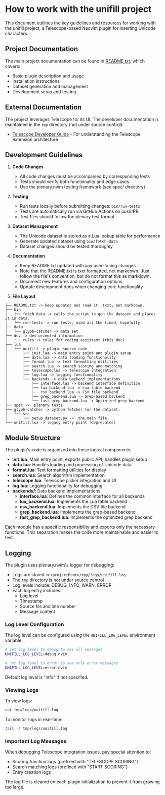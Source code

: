 # How to work with the unifill project

This document outlines the key guidelines and resources for working with the
unifill project, a Telescope-based Neovim plugin for inserting Unicode
characters.

## Project Documentation

The main project documentation can be found in [README.txt](../../README.txt),
which covers:

- Basic plugin description and usage
- Installation instructions
- Dataset generation and management
- Development setup and testing

## External Documentation

The project leverages Telescope for its UI. The developer documentation is
maintained in the `tmp` directory (not under source control):

- [Telescope Developer Guide](../../tmp/telescope-developers.md) - For
  understanding the Telescope extension architecture

## Development Guidelines

1. **Code Changes**

   - All code changes must be accompanied by corresponding tests
   - Tests should verify both functionality and edge cases
   - Use the plenary.nvim testing framework (see spec/ directory)

2. **Testing**

   - Run tests locally before submitting changes: `bin/run-tests`
   - Tests are automatically run via GitHub Actions on push/PR
   - Test files should follow the plenary test format

3. **Dataset Management**

   - The Unicode dataset is stored as a Lua lookup table for performance
   - Generate updated dataset using `bin/fetch-data`
   - Dataset changes should be tested thoroughly

4. **Documentation**

   - Keep README.txt updated with any user-facing changes
   - Note that the README.txt is txxt formatted, not markdown. Just follow the
     file's convention, but do not format this as markdown.
   - Document new features and configuration options
   - Update development docs when changing core functionality

5. **File Layout**

```text
├── README.txt -> keep updated and read it. txxt, not markdown.
├── bin
│   ├── fetch-data -> calls the script to gen the dataset and places it in data.
│   └── run-tests -> run tests, used all the timed, hopefully.
├── data
│   └── glyph-catcher -> data set
├── dev -> dev oriented information
│   └── rules -> rules for coding assistant (this doc)
├── lua
│   └── unifill -> plugin source code
│       ├── init.lua -> main entry point and plugin setup
│       ├── data.lua -> data loading functionality
│       ├── format.lua -> text formatting utilities
│       ├── search.lua -> search scoring and matching
│       ├── telescope.lua -> telescope integration
│       ├── log.lua -> logging functionality
│       └── backends -> data backend implementations
│           ├── interface.lua -> backend interface definition
│           ├── lua_backend.lua -> Lua table backend
│           ├── csv_backend.lua -> CSV file backend
│           ├── grep_backend.lua -> Grep-based backend
│           └── fast_grep_backend.lua -> Optimized grep backend
├── spec -> .plenary tests
├── glyph-catcher -> python fetcher for the dataset.
│   └── src
│       └── setup_dataset.py -> .the main file.
└── unifill.lua -> legacy entry point (deprecated)
```

## Module Structure

The plugin's code is organized into these logical components:

- **init.lua**: Main entry point, exports public API, handles plugin setup
- **data.lua**: Handles loading and processing of Unicode data
- **format.lua**: Text formatting utilities for display
- **search.lua**: Search algorithm implementation
- **telescope.lua**: Telescope picker integration and UI
- **log.lua**: Logging functionality for debugging
- **backends/**: Data backend implementations
  - **interface.lua**: Defines the common interface for all backends
  - **lua_backend.lua**: Implements the Lua table backend
  - **csv_backend.lua**: Implements the CSV file backend
  - **grep_backend.lua**: Implements the grep-based backend
  - **fast_grep_backend.lua**: Implements the optimized grep backend

Each module has a specific responsibility and exports only the necessary
functions. This separation makes the code more maintainable and easier to test.

## Logging

The plugin uses plenary.nvim's logger for debugging:

- Logs are stored in `<projectRoot>/tmp/logs/unifill.log`
- The `tmp` directory is not under source control
- Log levels include: DEBUG, INFO, WARN, ERROR
- Each log entry includes:
  - Log level
  - Timestamp
  - Source file and line number
  - Message content

### Log Level Configuration

The log level can be configured using the `UNIFILL_LOG_LEVEL` environment
variable:

```bash
# Set log level to debug to see all messages
UNIFILL_LOG_LEVEL=debug nvim

# Set log level to error to see only error messages
UNIFILL_LOG_LEVEL=error nvim
```

Default log level is "info" if not specified.

### Viewing Logs

To view logs:

```bash
cat tmp/logs/unifill.log
```

To monitor logs in real-time:

```bash
tail -f tmp/logs/unifill.log
```

### Important Log Messages

When debugging Telescope integration issues, pay special attention to:

- Scoring function logs (prefixed with "TELESCOPE SCORING")
- Search matching logs (prefixed with "START SCORING")
- Entry creation logs

The log file is cleared on each plugin initialization to prevent it from growing
too large.
